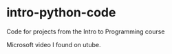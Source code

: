 # intro-python-code
Code for projects from the Intro to Programming course

Microsoft video I found on utube.

